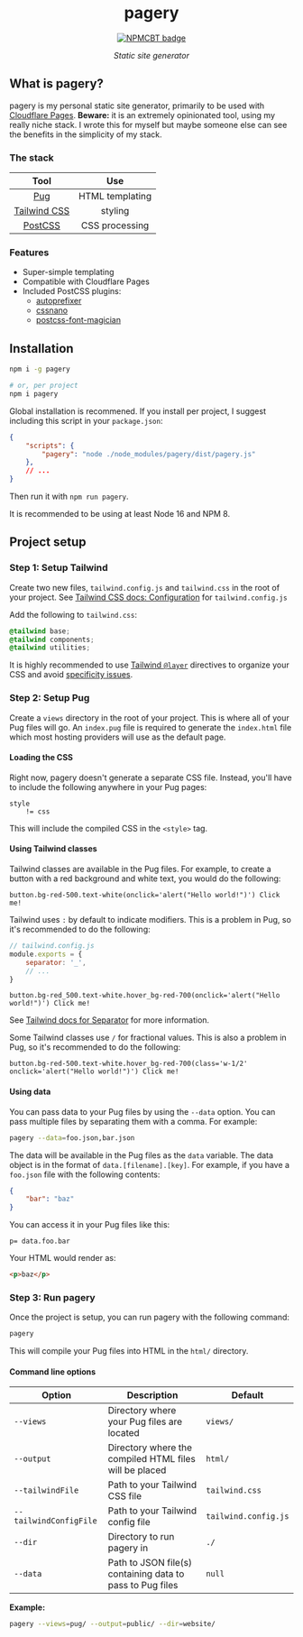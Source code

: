 [//]: # (NPM centered badge template START --------------------------------------------------)

<div align="center">

pagery
===

[![NPMCBT badge]][NPMCBT link]

*Static site generator*

</div>

[NPMCBT badge]: https://img.shields.io/npm/v/pagery?color=CB3837&label=%20View%20on%20NPM&logo=npm&style=for-the-badge
[NPMCBT link]: https://www.npmjs.com/package/pagery

[//]: # (NPM centered badge template END ----------------------------------------------------)

## What is pagery?

pagery is my personal static site generator, primarily to be used with [Cloudflare Pages](https://pages.cloudflare.com/). **Beware:** it is an extremely opinionated tool, using my really niche stack. I wrote this for myself but maybe someone else can see the benefits in the simplicity of my stack.

### The stack

| Tool | Use |
| :--: | :-: |
| [Pug](https://pugjs.org/) | HTML templating |
| [Tailwind CSS](https://tailwindcss.com/) | styling |
| [PostCSS](https://postcss.org/) | CSS processing |

### Features

- Super-simple templating
- Compatible with Cloudflare Pages
- Included PostCSS plugins:
   - [autoprefixer](https://npmjs.com/package/autoprefixer)
   - [cssnano](https://cssnano.co/)
   - [postcss-font-magician](https://npmjs.com/package/postcss-font-magician)

## Installation

```bash
npm i -g pagery

# or, per project
npm i pagery
```

Global installation is recommened. If you install per project, I suggest including this script in your `package.json`:

```json
{
    "scripts": {
        "pagery": "node ./node_modules/pagery/dist/pagery.js"
    },
    // ...
}
```

Then run it with `npm run pagery`.

It is recommended to be using at least Node 16 and NPM 8.

## Project setup

### Step 1: Setup Tailwind

Create two new files, `tailwind.config.js` and `tailwind.css` in the root of your project. See [Tailwind CSS docs: Configuration](https://tailwindcss.com/docs/configuration) for `tailwind.config.js`

Add the following to `tailwind.css`:

```css
@tailwind base;
@tailwind components;
@tailwind utilities;
```

It is highly recommended to use [Tailwind `@layer`](https://tailwindcss.com/docs/adding-custom-styles#using-css-and-layer) directives to organize your CSS and avoid [specificity issues](https://www.w3schools.com/css/css_specificity.asp).

### Step 2: Setup Pug

Create a `views` directory in the root of your project. This is where all of your Pug files will go. An `index.pug` file is required to generate the `index.html` file which most hosting providers will use as the default page.

#### Loading the CSS

Right now, pagery doesn't generate a separate CSS file. Instead, you'll have to include the following anywhere in your Pug pages:

```pug
style
    != css
```

This will include the compiled CSS in the `<style>` tag.

#### Using Tailwind classes

Tailwind classes are available in the Pug files. For example, to create a button with a red background and white text, you would do the following:

```pug
button.bg-red-500.text-white(onclick='alert("Hello world!")') Click me!
```

Tailwind uses `:` by default to indicate modifiers. This is a problem in Pug, so it's recommended to do the following:

```js
// tailwind.config.js
module.exports = {
    separator: '_',
    // ...
}
```

```pug
button.bg-red_500.text-white.hover_bg-red-700(onclick='alert("Hello world!")') Click me!
```

See [Tailwind docs for Separator](https://tailwindcss.com/docs/configuration#separator) for more information.

Some Tailwind classes use `/` for fractional values. This is also a problem in Pug, so it's recommended to do the following:

```pug
button.bg-red-500.text-white.hover_bg-red-700(class='w-1/2' onclick='alert("Hello world!")') Click me!
```

#### Using data

You can pass data to your Pug files by using the `--data` option. You can pass multiple files by separating them with a comma. For example:

```bash
pagery --data=foo.json,bar.json
```

The data will be available in the Pug files as the `data` variable. The data object is in the format of `data.[filename].[key]`. For example, if you have a `foo.json` file with the following contents:

```json
{
    "bar": "baz"
}
```

You can access it in your Pug files like this:

```pug
p= data.foo.bar
```

Your HTML would render as:

```html
<p>baz</p>
```

### Step 3: Run pagery

Once the project is setup, you can run pagery with the following command:

```bash
pagery
```

This will compile your Pug files into HTML in the `html/` directory.

#### Command line options

| Option | Description | Default |
|--------|-------------|---------|
| `--views` | Directory where your Pug files are located | `views/` |
| `--output` | Directory where the compiled HTML files will be placed | `html/` |
| `--tailwindFile` | Path to your Tailwind CSS file | `tailwind.css` |
| `--tailwindConfigFile` | Path to your Tailwind config file | `tailwind.config.js` |
| `--dir` | Directory to run pagery in | `./` |
| `--data` | Path to JSON file(s) containing data to pass to Pug files | `null` |

**Example:**

```bash
pagery --views=pug/ --output=public/ --dir=website/
```
